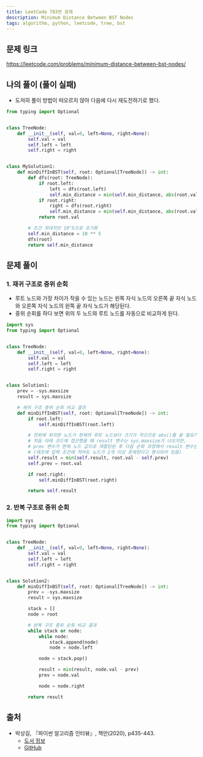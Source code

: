 ```yaml
---
title: LeetCode 783번 문제
description: Minimum Distance Between BST Nodes
tags: algorithm, python, leetcode, tree, bst
---
```


## 문제 링크

https://leetcode.com/problems/minimum-distance-between-bst-nodes/

## 나의 풀이 (풀이 실패)

- 도저히 풀이 방법이 떠오르지 않아 다음에 다시 재도전하기로 했다.

```python
from typing import Optional


class TreeNode:
    def __init__(self, val=0, left=None, right=None):
        self.val = val
        self.left = left
        self.right = right


class MySolution1:
    def minDiffInBST(self, root: Optional[TreeNode]) -> int:
        def dfs(root: TreeNode):
            if root.left:
                left = dfs(root.left)
                self.min_distance = min(self.min_distance, abs(root.val - left))
            if root.right:
                right = dfs(root.right)
                self.min_distance = min(self.min_distance, abs(root.val - right))
            return root.val

        # 조건 최대치인 10^5으로 초기화
        self.min_distance = 10 ** 5
        dfs(root)
        return self.min_distance
```

## 문제 풀이

### 1. 재귀 구조로 중위 순회

- 루트 노드와 가장 차이가 작을 수 있는 노드는 왼쪽 자식 노드의 오른쪽 끝 자식 노드와 오른쪽 자식 노드의 왼쪽 끝 자식 노드가 해당된다.
- 중위 순회를 하다 보면 위의 두 노드와 루트 노드를 자동으로 비교하게 된다.

```python
import sys
from typing import Optional


class TreeNode:
    def __init__(self, val=0, left=None, right=None):
        self.val = val
        self.left = left
        self.right = right


class Solution1:
    prev = -sys.maxsize
    result = sys.maxsize

    # 재귀 구조 중위 순회 비교 결과
    def minDiffInBST(self, root: Optional[TreeNode]) -> int:
        if root.left:
            self.minDiffInBST(root.left)

        # 전위에 위치한 노드가 현재의 루트 노드보다 크기가 작으므로 abs()를 쓸 필요가 없음
        # 처음 아래 코드에 접근했을 때 result 변수는 sys.maxsize가 나오지만,
        # prev 변수가 현재 노드 값으로 재할당된 후 다음 순회 과정에서 result 변수는 정상적인 범위의 값으로 바뀌게 됨
        # (애초에 입력 조건에 적어도 노드가 2개 이상 존재한다고 명시되어 있음)
        self.result = min(self.result, root.val - self.prev)
        self.prev = root.val

        if root.right:
            self.minDiffInBST(root.right)

        return self.result
```

### 2. 반복 구조로 중위 순회

```python
import sys
from typing import Optional


class TreeNode:
    def __init__(self, val=0, left=None, right=None):
        self.val = val
        self.left = left
        self.right = right


class Solution2:
    def minDiffInBST(self, root: Optional[TreeNode]) -> int:
        prev = -sys.maxsize
        result = sys.maxsize

        stack = []
        node = root

        # 반복 구조 중위 순회 비교 결과
        while stack or node:
            while node:
                stack.append(node)
                node = node.left

            node = stack.pop()

            result = min(result, node.val - prev)
            prev = node.val

            node = node.right

        return result
```

## 출처

- 박상길, 『파이썬 알고리즘 인터뷰』, 책만(2020), p435-443.
  - [도서 정보](https://www.onlybook.co.kr/entry/algorithm-interview)
  - [GitHub](https://github.com/onlybooks/algorithm-interview)
